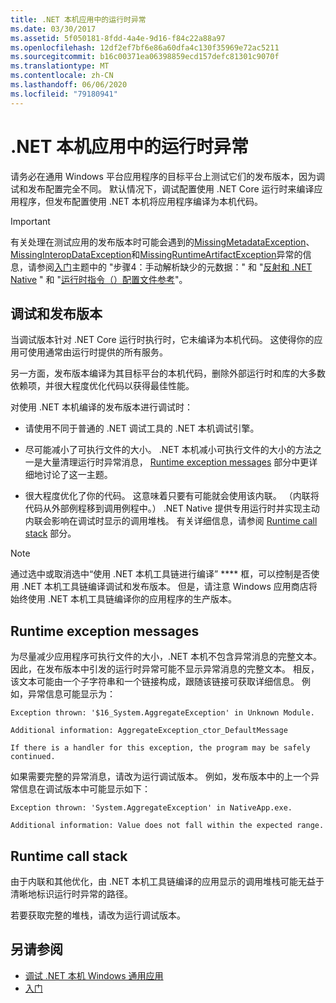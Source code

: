 ```yaml
---
title: .NET 本机应用中的运行时异常
ms.date: 03/30/2017
ms.assetid: 5f050181-8fdd-4a4e-9d16-f84c22a88a97
ms.openlocfilehash: 12df2ef7bf6e86a60dfa4c130f35969e72ac5211
ms.sourcegitcommit: b16c00371ea06398859ecd157defc81301c9070f
ms.translationtype: MT
ms.contentlocale: zh-CN
ms.lasthandoff: 06/06/2020
ms.locfileid: "79180941"
---
```

# <a name="runtime-exceptions-in-net-native-apps"></a>.NET 本机应用中的运行时异常
请务必在通用 Windows 平台应用程序的目标平台上测试它们的发布版本，因为调试和发布配置完全不同。 默认情况下，调试配置使用 .NET Core 运行时来编译应用程序，但发布配置使用 .NET 本机将应用程序编译为本机代码。  
  
> [!IMPORTANT]
> 有关处理在测试应用的发布版本时可能会遇到的[MissingMetadataException](missingmetadataexception-class-net-native.md)、 [MissingInteropDataException](missinginteropdataexception-class-net-native.md)和[MissingRuntimeArtifactException](missingruntimeartifactexception-class-net-native.md)异常的信息，请参阅[入门](getting-started-with-net-native.md)主题中的 "步骤4：手动解析缺少的元数据：" 和 "[反射和 .NET Native](reflection-and-net-native.md) " 和 "[运行时指令（）配置文件参考](runtime-directives-rd-xml-configuration-file-reference.md)"。  
  
## <a name="debug-and-release-builds"></a>调试和发布版本  
 当调试版本针对 .NET Core 运行时执行时，它未编译为本机代码。 这使得你的应用可使用通常由运行时提供的所有服务。  
  
 另一方面，发布版本编译为其目标平台的本机代码，删除外部运行时和库的大多数依赖项，并很大程度优化代码以获得最佳性能。  
  
 对使用 .NET 本机编译的发布版本进行调试时：  
  
- 请使用不同于普通的 .NET 调试工具的 .NET 本机调试引擎。  
  
- 尽可能减小了可执行文件的大小。 .NET 本机减小可执行文件的大小的方法之一是大量清理运行时异常消息， [Runtime exception messages](#Messages) 部分中更详细地讨论了这一主题。  
  
- 很大程度优化了你的代码。 这意味着只要有可能就会使用该内联。 （内联将代码从外部例程移到调用例程中。）  .NET Native 提供专用运行时并实现主动内联会影响在调试时显示的调用堆栈。  有关详细信息，请参阅 [Runtime call stack](#CallStack) 部分。  
  
> [!NOTE]
> 通过选中或取消选中“使用 .NET 本机工具链进行编译” **** 框，可以控制是否使用 .NET 本机工具链编译调试和发布版本。   但是，请注意 Windows 应用商店将始终使用 .NET 本机工具链编译你的应用程序的生产版本。  
  
<a name="Messages"></a>
## <a name="runtime-exception-messages"></a>Runtime exception messages  
 为尽量减少应用程序可执行文件的大小，.NET 本机不包含异常消息的完整文本。 因此，在发布版本中引发的运行时异常可能不显示异常消息的完整文本。 相反，该文本可能由一个子字符串和一个链接构成，跟随该链接可获取详细信息。 例如，异常信息可能显示为：  
  
```output
Exception thrown: '$16_System.AggregateException' in Unknown Module.  
  
Additional information: AggregateException_ctor_DefaultMessage  
  
If there is a handler for this exception, the program may be safely continued.  
```  
  
 如果需要完整的异常消息，请改为运行调试版本。 例如，发布版本中的上一个异常信息在调试版本中可能显示如下：  
  
```output
Exception thrown: 'System.AggregateException' in NativeApp.exe.  
  
Additional information: Value does not fall within the expected range.  
```  
  
<a name="CallStack"></a>
## <a name="runtime-call-stack"></a>Runtime call stack  
 由于内联和其他优化，由 .NET 本机工具链编译的应用显示的调用堆栈可能无益于清晰地标识运行时异常的路径。  
  
 若要获取完整的堆栈，请改为运行调试版本。  
  
## <a name="see-also"></a>另请参阅

- [调试 .NET 本机 Windows 通用应用](https://devblogs.microsoft.com/devops/debugging-net-native-windows-universal-apps/)
- [入门](getting-started-with-net-native.md)
